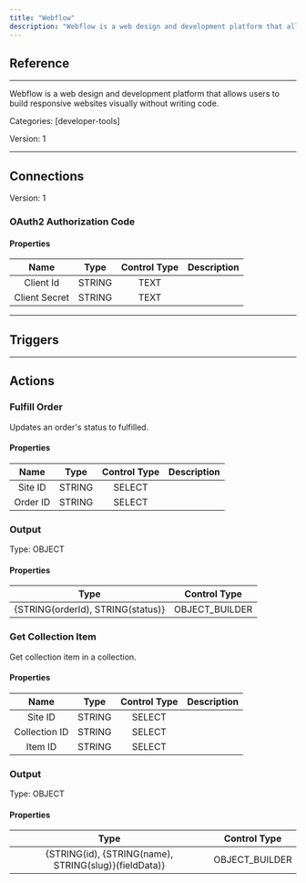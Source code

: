 ```yaml
---
title: "Webflow"
description: "Webflow is a web design and development platform that allows users to build responsive websites visually without writing code."
---
```

## Reference
<hr />

Webflow is a web design and development platform that allows users to build responsive websites visually without writing code.


Categories: [developer-tools]


Version: 1

<hr />



## Connections

Version: 1


### OAuth2 Authorization Code

#### Properties

|      Name      |     Type     |     Control Type     |     Description     |
|:--------------:|:------------:|:--------------------:|:-------------------:|
| Client Id | STRING | TEXT  |  |
| Client Secret | STRING | TEXT  |  |





<hr />



## Triggers



<hr />



## Actions


### Fulfill Order
Updates an order's status to fulfilled.

#### Properties

|      Name      |     Type     |     Control Type     |     Description     |
|:--------------:|:------------:|:--------------------:|:-------------------:|
| Site ID | STRING | SELECT  |  |
| Order ID | STRING | SELECT  |  |


### Output



Type: OBJECT


#### Properties

|     Type     |     Control Type     |
|:------------:|:--------------------:|
| {STRING\(orderId), STRING\(status)} | OBJECT_BUILDER  |






### Get Collection Item
Get collection item in a collection.

#### Properties

|      Name      |     Type     |     Control Type     |     Description     |
|:--------------:|:------------:|:--------------------:|:-------------------:|
| Site ID | STRING | SELECT  |  |
| Collection ID | STRING | SELECT  |    |
| Item  ID | STRING | SELECT  |    |


### Output



Type: OBJECT


#### Properties

|     Type     |     Control Type     |
|:------------:|:--------------------:|
| {STRING\(id), {STRING\(name), STRING\(slug)}\(fieldData)} | OBJECT_BUILDER  |






